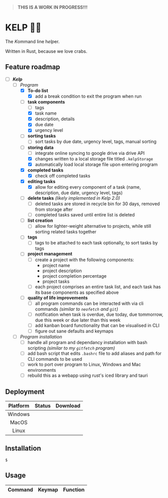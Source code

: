 > **THIS IS A WORK IN PROGRESS!!!**

# KELP 🌿🌊

The *K*ommand line h*elp*er.

Written in Rust, because we love crabs.

## Feature roadmap

* [ ] ***Kelp***
    * [ ] *Program*
        * [x] **To-do list**
            * [x] add a break condition to exit the program when run
        * [ ] **task components**
            * [ ] tags
            * [x] task name
            * [x] description, details
            * [x] due date
            * [x] urgency level
        * [ ] **sorting tasks**
            * [ ] sort tasks by due date, urgency level, tags, manual sorting
        * [ ] **storing data**
            * [ ] integrate online syncing to google drive via drive API
            * [x] changes written to a local storage file titled `.kelpStorage`
            * [x] automatically load local storage file upon entering program
        * [x] **completed tasks**
            * [x] check off completed tasks
        * [x] **editing tasks**
            * [x] allow for editing every component of a task (name, description, due date, urgency level, tags)
        * [ ] **delete tasks** *(likely implemented in Kelp 2.0)*
            * [ ] deleted tasks are stored in recycle bin for 30 days, removed from storage after
            * [ ] completed tasks saved until entire list is deleted 
        * [ ] **list creation**
            * [ ] allow for lighter-weight alternative to projects, while still sorting related tasks together
        * [ ] **tags**
            * [ ] tags to be attached to each task optionally, to sort tasks by tags
        * [ ] **project management**
            * [ ] create a project with the following components:
                * project name
                * project description
                * project completion percentage
                * project tasks
            * [ ] each project comprises an entire task list, and each task has its base components as specified above
        * [ ] **quality of life improvements**
            * [ ] all program commands can be interacted with via cli commands *(similar to `neofetch` and `git`)*
            * [ ] notification when task is overdue, due today, due tommorrow, due this week or due later than this week
            * [ ] add kanban board functionality that can be visualised in CLI
            * [ ] figure out sane defaults and keymaps
    * [ ] *Program installation*
        * [ ] handle all program and dependancy installation with bash scripting *(similar to my `gitfetch` program)*
        * [ ] add bash script that edits `.bashrc` file to add aliases and path for CLI commands to be used
        * [ ] work to port over program to Linux, Windows and Mac environments
        * [ ] rebuild this as a webapp using rust's iced library and tauri

## Deployment 

| Platform | Status | Download |
| :---: | :---: | :---: |
| Windows | | 
| MacOS | |
| Linux | |

## Installation

```console
$
```

## Usage

| Command | Keymap | Function |
| :---: | :---: | :---: |
